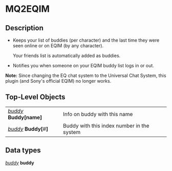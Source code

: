 # MQ2EQIM

## Description

* Keeps your list of buddies (per character) and the last time they were seen online or on EQIM (by any character).

  Your friends list is automatically added as buddies.

* Notifies you when someone on your EQIM buddy list logs in or out.

**Note:** Since changing the EQ chat system to the Universal Chat System, this plugin \(and Sony's official EQIM\) no longer works.

## Top-Level Objects

|  |  |
| :--- | :--- |
| [_buddy_](mq2eqim-datatype-buddy.md) **Buddy\[**name**\]** | Info on buddy with this name |
| [_buddy_](mq2eqim-datatype-buddy.md) **Buddy\[**\#**\]** | Buddy with this index number in the system |

## Data types

[_buddy_](mq2eqim-datatype-buddy.md) **buddy**
